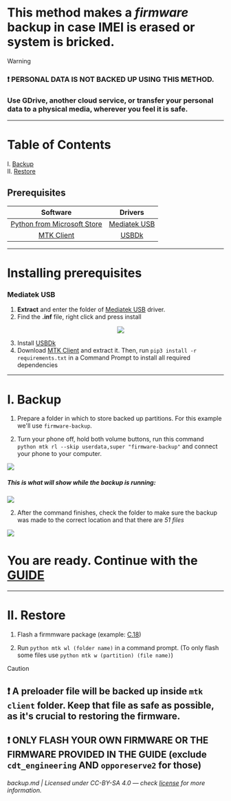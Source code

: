 # This method makes a _firmware_ backup in case IMEI is erased or system is bricked.

> [!WARNING]
>
> ### ❗ PERSONAL DATA IS NOT BACKED UP USING THIS METHOD.
>
> ### Use GDrive, another cloud service, or transfer your personal data to a physical media, wherever you feel it is safe.

---

# Table of Contents

I. [Backup](/win/backup.md#i-backup)  
II. [Restore](/win/backup.md#ii-restore)

## Prerequisites

| Software | Drivers |
|:-------: | :-----: |
| [Python from Microsoft Store](https://apps.microsoft.com/store/detail/python-310/9PJPW5LDXLZ5) | [Mediatek USB](https://drive.google.com/file/d/1UExJQxI1DmBGeDoYPul5YTXitOnsU6zx/view?usp=sharing) |
| [MTK Client](https://codeload.github.com/bkerler/mtkclient/zip/f9fe6ca65c93c2eb05adef7787069103c0d79763) | [USBDk](https://github.com/daynix/UsbDk/releases/download/v1.00-22/UsbDk_1.0.22_x64.msi) |


---

# Installing prerequisites
### Mediatek USB
1. **Extract** and enter the folder of [Mediatek USB](https://drive.google.com/file/d/1UExJQxI1DmBGeDoYPul5YTXitOnsU6zx/view?usp=sharing) driver.
2. Find the **.inf** file, right click and press install
   <p align="center"><img src="https://i.imgur.com/niVRaOn.png"></p>
3. Install [USBDk](https://github.com/daynix/UsbDk/releases/)
4. Download [MTK Client](https://codeload.github.com/bkerler/mtkclient/zip/f9fe6ca65c93c2eb05adef7787069103c0d79763) and extract it. Then, run `pip3 install -r requirements.txt` in a Command Prompt to install all required dependencies

---

# I. Backup

1. Prepare a folder in which to store backed up partitions. For this example we'll use `firmware-backup`.

2. Turn your phone off, hold both volume buttons, run this command `python mtk rl --skip userdata,super "firmware-backup"` and connect your phone to your computer.

![](https://i.imgur.com/wBPSBxg.png)

##### This is what will show while the backup is running:

![](https://i.imgur.com/PTG4sik.png)

2. After the command finishes, check the folder to make sure the backup was made to the correct location and that there are _51 files_

![](https://i.imgur.com/HL49pJa.png)

# You are ready. Continue with the [GUIDE](/win/landing.md)

---

# II. Restore

1. Flash a firmmware package (example: [C.18](https://drive.google.com/file/d/1YHSIr4itg_5dPE2IbWAH9N8g6L5CGmaG/view?usp=drive_link))

2. Run `python mtk wl (folder name)` in a command prompt. (To only flash some files use `python mtk w (partition) (file name)`)

> [!CAUTION]
>
> ## ❗ A preloader file will be backed up inside `mtk client` folder. Keep that file as safe as possible, as it's crucial to restoring the firmware.
>
> ## ❗ ONLY FLASH YOUR OWN FIRMWARE OR THE FIRMWARE PROVIDED IN THE GUIDE (exclude `cdt_engineering` AND `opporeserve2` for those)

###### backup.md | Licensed under CC-BY-SA 4.0 — check [license](/LICENSE) for more information.
